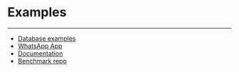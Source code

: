 # Examples

---

-   [Database examples](https://moleculer-go-site.herokuapp.com/docs/0.1/store.html)
-   [WhatsApp App](https://github.com/moleculer-go/example-whatsapp)
-   [Documentation](http://gomicro.services/docs/)
-   [Benchmark repo](https://github.com/moleculer-go/benchmark)
